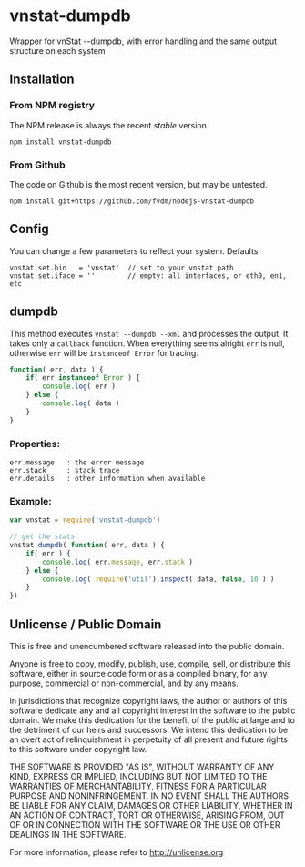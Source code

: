 vnstat-dumpdb
=============


Wrapper for vnStat --dumpdb, with error handling and the same output structure on each system


Installation
------------

### From NPM registry

The NPM release is always the recent *stable* version.

	npm install vnstat-dumpdb


### From Github

The code on Github is the most recent version, but may be untested.

	npm install git+https://github.com/fvdm/nodejs-vnstat-dumpdb


Config
------

You can change a few parameters to reflect your system. Defaults:

	vnstat.set.bin   = 'vnstat'  // set to your vnstat path
	vnstat.set.iface = ''        // empty: all interfaces, or eth0, en1, etc


dumpdb
------

This method executes `vnstat --dumpdb --xml` and processes the output. It takes only a `callback` function. When everything seems alright `err` is null, otherwise `err` will be `instanceof Error` for tracing.

```js
function( err, data ) {
	if( err instanceof Error ) {
		console.log( err )
	} else {
		console.log( data )
	}
}
```


### Properties:

	err.message   : the error message
	err.stack     : stack trace
	err.details   : other information when available


### Example:

```js
var vnstat = require('vnstat-dumpdb')

// get the stats
vnstat.dumpdb( function( err, data ) {
	if( err ) {
		console.log( err.message, err.stack )
	} else {
		console.log( require('util').inspect( data, false, 10 ) )
	}
})
```


Unlicense / Public Domain
-------------------------

This is free and unencumbered software released into the public domain.

Anyone is free to copy, modify, publish, use, compile, sell, or
distribute this software, either in source code form or as a compiled
binary, for any purpose, commercial or non-commercial, and by any
means.

In jurisdictions that recognize copyright laws, the author or authors
of this software dedicate any and all copyright interest in the
software to the public domain. We make this dedication for the benefit
of the public at large and to the detriment of our heirs and
successors. We intend this dedication to be an overt act of
relinquishment in perpetuity of all present and future rights to this
software under copyright law.

THE SOFTWARE IS PROVIDED "AS IS", WITHOUT WARRANTY OF ANY KIND,
EXPRESS OR IMPLIED, INCLUDING BUT NOT LIMITED TO THE WARRANTIES OF
MERCHANTABILITY, FITNESS FOR A PARTICULAR PURPOSE AND NONINFRINGEMENT.
IN NO EVENT SHALL THE AUTHORS BE LIABLE FOR ANY CLAIM, DAMAGES OR
OTHER LIABILITY, WHETHER IN AN ACTION OF CONTRACT, TORT OR OTHERWISE,
ARISING FROM, OUT OF OR IN CONNECTION WITH THE SOFTWARE OR THE USE OR
OTHER DEALINGS IN THE SOFTWARE.

For more information, please refer to <http://unlicense.org>
